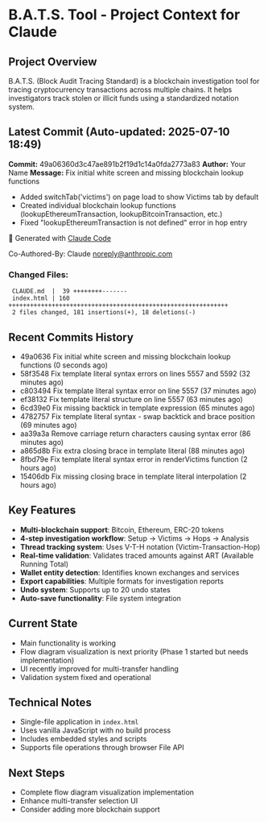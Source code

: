 # B.A.T.S. Tool - Project Context for Claude

## Project Overview
B.A.T.S. (Block Audit Tracing Standard) is a blockchain investigation tool for tracing cryptocurrency transactions across multiple chains. It helps investigators track stolen or illicit funds using a standardized notation system.

## Latest Commit (Auto-updated: 2025-07-10 18:49)

**Commit:** 49a06360d3c47ae891b2f19d1c14a0fda2773a83
**Author:** Your Name
**Message:** Fix initial white screen and missing blockchain lookup functions

- Added switchTab('victims') on page load to show Victims tab by default
- Created individual blockchain lookup functions (lookupEthereumTransaction, lookupBitcoinTransaction, etc.)
- Fixed "lookupEthereumTransaction is not defined" error in hop entry

🤖 Generated with [Claude Code](https://claude.ai/code)

Co-Authored-By: Claude <noreply@anthropic.com>

### Changed Files:
```
 CLAUDE.md  |  39 ++++++++-------
 index.html | 160 +++++++++++++++++++++++++++++++++++++++++++++++++++++++++++++
 2 files changed, 181 insertions(+), 18 deletions(-)
```

## Recent Commits History

- 49a0636 Fix initial white screen and missing blockchain lookup functions (0 seconds ago)
- 58f3548 Fix template literal syntax errors on lines 5557 and 5592 (32 minutes ago)
- c803494 Fix template literal syntax error on line 5557 (37 minutes ago)
- ef38132 Fix template literal structure on line 5557 (63 minutes ago)
- 6cd39e0 Fix missing backtick in template expression (65 minutes ago)
- 4782757 Fix template literal syntax - swap backtick and brace position (69 minutes ago)
- aa39a3a Remove carriage return characters causing syntax error (86 minutes ago)
- a865d8b Fix extra closing brace in template literal (88 minutes ago)
- 8fbd79e Fix template literal syntax error in renderVictims function (2 hours ago)
- 15406db Fix missing closing brace in template literal interpolation (2 hours ago)

## Key Features
- **Multi-blockchain support**: Bitcoin, Ethereum, ERC-20 tokens
- **4-step investigation workflow**: Setup → Victims → Hops → Analysis
- **Thread tracking system**: Uses V-T-H notation (Victim-Transaction-Hop)
- **Real-time validation**: Validates traced amounts against ART (Available Running Total)
- **Wallet entity detection**: Identifies known exchanges and services
- **Export capabilities**: Multiple formats for investigation reports
- **Undo system**: Supports up to 20 undo states
- **Auto-save functionality**: File system integration

## Current State
- Main functionality is working
- Flow diagram visualization is next priority (Phase 1 started but needs implementation)
- UI recently improved for multi-transfer handling
- Validation system fixed and operational

## Technical Notes
- Single-file application in `index.html`
- Uses vanilla JavaScript with no build process
- Includes embedded styles and scripts
- Supports file operations through browser File API

## Next Steps
- Complete flow diagram visualization implementation
- Enhance multi-transfer selection UI
- Consider adding more blockchain support
